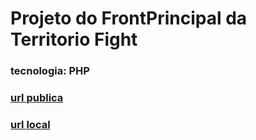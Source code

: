 # Projeto do FrontPrincipal da Territorio Fight

### tecnologia: PHP
### [url publica](https://territoriofight.com.br/)
### [url local](http://localhost/)
